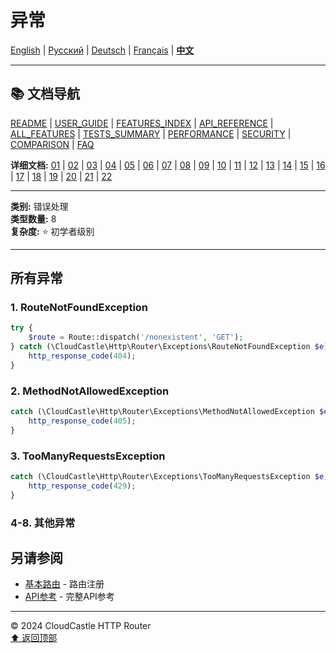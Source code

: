 # 异常

[English](../../en/features/21_EXCEPTIONS.md) | [Русский](../../ru/features/21_EXCEPTIONS.md) | [Deutsch](../../de/features/21_EXCEPTIONS.md) | [Français](../../fr/features/21_EXCEPTIONS.md) | [**中文**](21_EXCEPTIONS.md)

---

## 📚 文档导航

[README](../../README.md) | [USER_GUIDE](../USER_GUIDE.md) | [FEATURES_INDEX](../FEATURES_INDEX.md) | [API_REFERENCE](../API_REFERENCE.md) | [ALL_FEATURES](../ALL_FEATURES.md) | [TESTS_SUMMARY](../TESTS_SUMMARY.md) | [PERFORMANCE](../PERFORMANCE_ANALYSIS.md) | [SECURITY](../SECURITY_REPORT.md) | [COMPARISON](../COMPARISON.md) | [FAQ](../FAQ.md)

**详细文档:** [01](01_BASIC_ROUTING.md) | [02](02_ROUTE_PARAMETERS.md) | [03](03_ROUTE_GROUPS.md) | [04](04_RATE_LIMITING.md) | [05](05_IP_FILTERING.md) | [06](06_MIDDLEWARE.md) | [07](07_NAMED_ROUTES.md) | [08](08_TAGS.md) | [09](09_HELPER_FUNCTIONS.md) | [10](10_ROUTE_SHORTCUTS.md) | [11](11_ROUTE_MACROS.md) | [12](12_URL_GENERATION.md) | [13](13_EXPRESSION_LANGUAGE.md) | [14](14_CACHING.md) | [15](15_PLUGINS.md) | [16](16_LOADERS.md) | [17](17_PSR_SUPPORT.md) | [18](18_ACTION_RESOLVER.md) | [19](19_STATISTICS.md) | [20](20_SECURITY.md) | [21](21_EXCEPTIONS.md) | [22](22_CLI_TOOLS.md)

---

**类别:** 错误处理  
**类型数量:** 8  
**复杂度:** ⭐ 初学者级别

---

## 所有异常

### 1. RouteNotFoundException
```php
try {
    $route = Route::dispatch('/nonexistent', 'GET');
} catch (\CloudCastle\Http\Router\Exceptions\RouteNotFoundException $e) {
    http_response_code(404);
}
```

### 2. MethodNotAllowedException
```php
catch (\CloudCastle\Http\Router\Exceptions\MethodNotAllowedException $e) {
    http_response_code(405);
}
```

### 3. TooManyRequestsException
```php
catch (\CloudCastle\Http\Router\Exceptions\TooManyRequestsException $e) {
    http_response_code(429);
}
```

### 4-8. 其他异常

## 另请参阅

- [基本路由](01_BASIC_ROUTING.md) - 路由注册
- [API参考](../API_REFERENCE.md) - 完整API参考

---

© 2024 CloudCastle HTTP Router  
[⬆ 返回顶部](#异常)